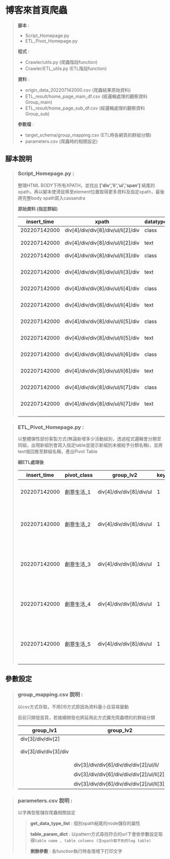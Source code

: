 # 博客來首頁爬蟲

> __腳本__ : 
> - Script_Homepage.py
> - ETL_Pivot_Homepage.py
>
> __程式__ : 
> - Crawler/utils.py (爬蟲階段function)
> - Crawler/ETL_utils.py (ETL階段function)
>
> __資料__ : 
> - origin_data_202207142000.csv (爬蟲結果原始資料)
> - ETL_result/home_page_main_df.csv (經邏輯處理的觀察資料Group_main)
> - ETL_result/home_page_sub_df.csv (經邏輯處理的觀察資料Group_sub)
>
> __參數檔__ : 
> - target_schema/group_mapping.csv (ETL時各網頁的群組分類)
> - parameters.csv (爬蟲時的相關設定)


## 腳本說明 
>### Script_Homepage.py :
> 整理HTML BODY下所有XPATH，並找出 __['div','li','ui','span']__ 結尾的xpath，再以腳本使滑鼠移至element位置取得更多資料及指定xpath，最後將完整body xpath寫入cassandra
>
> __原始資料 (指定群組)__
>
> |insert_time |xpath |datatype                |group_lv1|group_lv2                                                 |sub_xpath|value    |
> |------------|------|------------------------|---------|----------------------------------------------------------|---------|---------|
> |202207142000|div[4]/div/div[8]/div/ul/li[2]/div|class                   |div[4]/div/div[8]/div|div[4]/div/div[8]/div/ul                                  |/li[2]/div|         |
> |202207142000|div[4]/div/div[8]/div/ul/li[2]/div|text                    |div[4]/div/div[8]/div|div[4]/div/div[8]/div/ul                                  |/li[2]/div|正官庄      |
> |202207142000|div[4]/div/div[8]/div/ul/li[3]/div|class                   |div[4]/div/div[8]/div|div[4]/div/div[8]/div/ul                                  |/li[3]/div|         |
> |202207142000|div[4]/div/div[8]/div/ul/li[3]/div|text                    |div[4]/div/div[8]/div|div[4]/div/div[8]/div/ul                                  |/li[3]/div|毛孩放暑假    |
> |202207142000|div[4]/div/div[8]/div/ul/li[4]/div|class                   |div[4]/div/div[8]/div|div[4]/div/div[8]/div/ul                                  |/li[4]/div|         |
> |202207142000|div[4]/div/div[8]/div/ul/li[4]/div|text                    |div[4]/div/div[8]/div|div[4]/div/div[8]/div/ul                                  |/li[4]/div|夏季動漫展    |
> |202207142000|div[4]/div/div[8]/div/ul/li[5]/div|class                   |div[4]/div/div[8]/div|div[4]/div/div[8]/div/ul                                  |/li[5]/div|         |
> |202207142000|div[4]/div/div[8]/div/ul/li[5]/div|text                    |div[4]/div/div[8]/div|div[4]/div/div[8]/div/ul                                  |/li[5]/div|夏酒菜特輯    |
> |202207142000|div[4]/div/div[8]/div/ul/li[6]/div|class                   |div[4]/div/div[8]/div|div[4]/div/div[8]/div/ul                                  |/li[6]/div|         |
> |202207142000|div[4]/div/div[8]/div/ul/li[6]/div|text                    |div[4]/div/div[8]/div|div[4]/div/div[8]/div/ul                                  |/li[6]/div|貓奇幻樂園    |
> |202207142000|div[4]/div/div[8]/div/ul/li[7]/div|class                   |div[4]/div/div[8]/div|div[4]/div/div[8]/div/ul                                  |/li[7]/div|         |
> |202207142000|div[4]/div/div[8]/div/ul/li[7]/div|text                    |div[4]/div/div[8]/div|div[4]/div/div[8]/div/ul                                  |/li[7]/div|字我訂造展    |


> ### ETL_Pivot_Homepage.py :
> 以整體彈性部份客製方式(無論新增多少活動組別，透過程式邏輯會分類至同組，出現新組別會寫入指定table並提示新組別未被給予分類名稱)，並將text值回推至群組名稱，產出Pivot Table
>
> __經ETL處理後__
>
> |insert_time |pivot_class|group_lv2               |key_pg2|href                                                      |text   |url      |
> |------------|-----------|------------------------|-------|----------------------------------------------------------|-------|---------|
> |202207142000|創意生活_1     |div[4]/div/div[8]/div/ul|1      |https://activity.books.com.tw/crosscat/show/A00000052250&#124;&#124;|正官庄&#124;&#124;  |home_page|
> |202207142000|創意生活_2     |div[4]/div/div[8]/div/ul|1      |https://activity.books.com.tw/crosscat/show/A00000051945&#124;&#124;|毛孩放暑假&#124;&#124;|home_page|
> |202207142000|創意生活_3     |div[4]/div/div[8]/div/ul|1      |https://activity.books.com.tw/crosscat/show/A00000052056&#124;&#124;|夏季動漫展&#124;&#124;|home_page|
> |202207142000|創意生活_4     |div[4]/div/div[8]/div/ul|1      |https://activity.books.com.tw/crosscat/show/A00000051361&#124;&#124;|夏酒菜特輯&#124;&#124;|home_page|
> |202207142000|創意生活_5     |div[4]/div/div[8]/div/ul|1      |https://activity.books.com.tw/crosscat/show/A00000051655&#124;&#124;|貓奇幻樂園&#124;&#124;|home_page|

## 參數設定
> ### group_mapping.csv 說明 :
> 以csv方式存取，不用DB方式原因為資料量小且容易變動
>
> 目前只開發首頁，若接續開發也將延用此方式擴充爬蟲標的的群組分類
>
>|group_lv1            |group_lv2                                 |class_name|
>|---------------------|------------------------------------------|----------|
>|div[3]/div/div[2]    |                                          |Banner_1  |
>|div[3]/div/div[3]/div|                                          |活動_摺疊_最上方 |
>|                     |div[3]/div/div[6]/div/div/div[2]/ul/li/   |全站分類_1    |
>|                     |div[3]/div/div[6]/div/div/div[2]/ul/li[2]/|全站分類_2    |
>|                     |div[3]/div/div[6]/div/div/div[2]/ul/li[3]/|全站分類_3    |
>

> ### parameters.csv 說明 :
>
> 以字典型態儲存爬蟲相關設定
> 
>> __get_data_type_list__ : 個別xpath結尾的node儲存的屬性
>>
>> __table_param_dict__ : 以pattern方式尋找符合的url下會依參數設定取得`table name , table columns (含xpath取不到的log table)`
>>
>> __剩餘參數__ : 各function執行時各情境下打印文字
